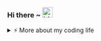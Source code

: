 ### Hi there ~ <img src="https://user-images.githubusercontent.com/1303154/88677602-1635ba80-d120-11ea-84d8-d263ba5fc3c0.gif" width="24px" alt="hi">


<details>
<summary>⚡️ More about my coding life</summary>
<br />

![Top Langs](https://github-readme-stats.vercel.app/api/top-langs/?username=zheeeng&layout=compact&hide=css,html)

![Zheeeng's github stats](https://github-readme-stats.vercel.app/api?username=zheeeng&count_private=true&show_icons=true&theme=onedark)

</details>
